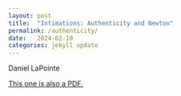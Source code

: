 ```yaml
---
layout: post
title:  "Intimations: Authenticity and Newton"
permalink: /authenticity/
date:   2024-02-10
categories: jekyll update
---
```


Daniel LaPointe

[This one is also a PDF.](/assets/dan_authenticity.pdf)  